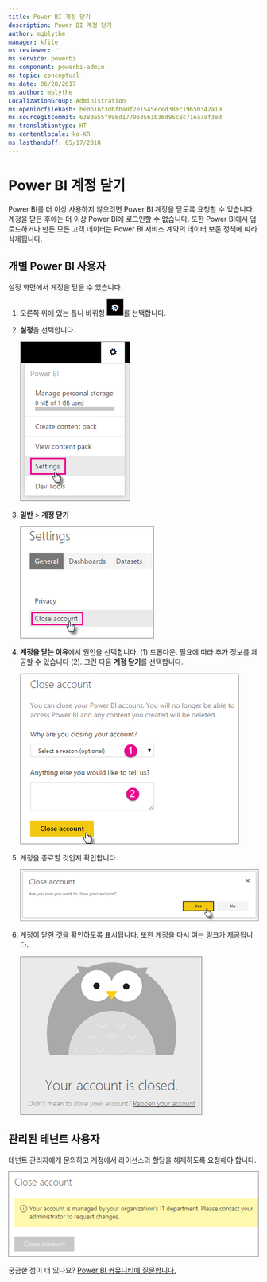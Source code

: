 ```yaml
---
title: Power BI 계정 닫기
description: Power BI 계정 닫기
author: mgblythe
manager: kfile
ms.reviewer: ''
ms.service: powerbi
ms.component: powerbi-admin
ms.topic: conceptual
ms.date: 06/28/2017
ms.author: mblythe
LocalizationGroup: Administration
ms.openlocfilehash: be0b1bf3dbfba0f2e1545eced38ec19650342a19
ms.sourcegitcommit: 638de55f996d177063561b36d95c8c71ea7af3ed
ms.translationtype: HT
ms.contentlocale: ko-KR
ms.lasthandoff: 05/17/2018
---
```

# <a name="closing-your-power-bi-account"></a>Power BI 계정 닫기
Power BI를 더 이상 사용하지 않으려면 Power BI 계정을 닫도록 요청할 수 있습니다.  계정을 닫은 후에는 더 이상 Power BI에 로그인할 수 없습니다.  또한 Power BI에서 업로드하거나 만든 모든 고객 데이터는 Power BI 서비스 계약의 데이터 보존 정책에 따라 삭제됩니다.

## <a name="individual-power-bi-users"></a>개별 Power BI 사용자
설정 화면에서 계정을 닫을 수 있습니다.

1. 오른쪽 위에 있는 톱니 바퀴형 ![](media/service-admin-closing-your-account/gear.png)를 선택합니다.
2. **설정**을 선택합니다.
   
    ![](media/service-admin-closing-your-account/closeaccount-settings.png)
3. **일반** > **계정 닫기**
   
    ![](media/service-admin-closing-your-account/closeaccount-settings2.png)
4. **계정을 닫는 이유**에서 원인을 선택합니다. (1) 드롭다운.  필요에 따라 추가 정보를 제공할 수 있습니다 (2). 그런 다음 **계정 닫기**를 선택합니다.
   
    ![](media/service-admin-closing-your-account/closeaccount-settings3.png)
5. 계정을 종료할 것인지 확인합니다.
   
    ![](media/service-admin-closing-your-account/closeaccount-settings4.png)
6. 계정이 닫힌 것을 확인하도록 표시됩니다. 또한 계정을 다시 여는 링크가 제공됩니다.
   
    ![](media/service-admin-closing-your-account/closeaccount-settings5.png)

## <a name="managed-tenant-users"></a>관리된 테넌트 사용자
테넌트 관리자에게 문의하고 계정에서 라이선스의 할당을 해제하도록 요청해야 합니다.

![](media/service-admin-closing-your-account/closeaccountmanaged.png)

궁금한 점이 더 있나요? [Power BI 커뮤니티에 질문합니다.](http://community.powerbi.com/)

